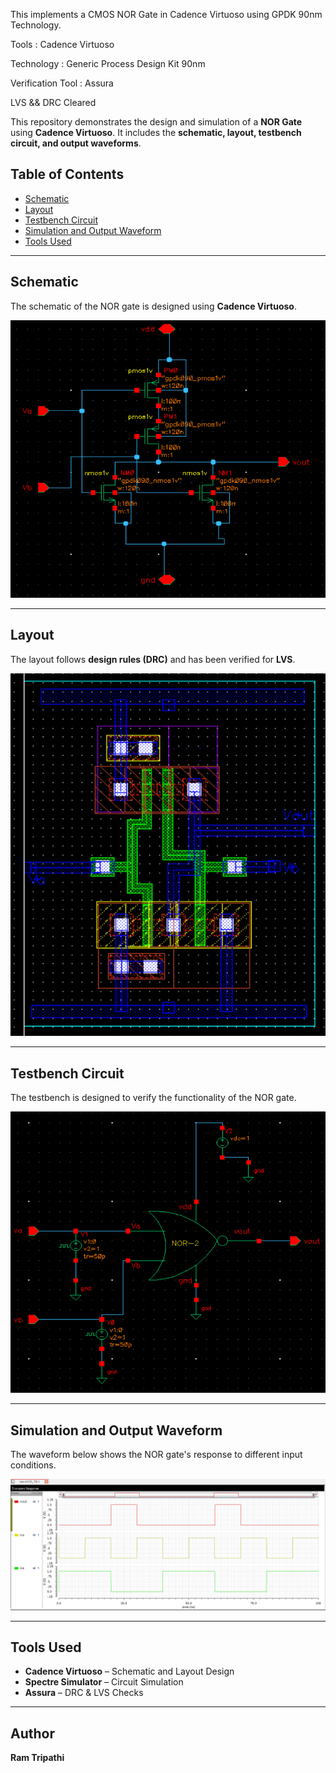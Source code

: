This implements a CMOS NOR Gate in Cadence Virtuoso using GPDK 90nm Technology.

Tools : Cadence Virtuoso

Technology : Generic Process Design Kit 90nm

Verification Tool : Assura

LVS && DRC Cleared



This repository demonstrates the design and simulation of a **NOR Gate** using **Cadence Virtuoso**. It includes the **schematic, layout, testbench circuit, and output waveforms**.  

## Table of Contents  
- [Schematic](#schematic)  
- [Layout](#layout)  
- [Testbench Circuit](#testbench-circuit)  
- [Simulation and Output Waveform](#simulation-and-output-waveform)  
- [Tools Used](#tools-used)  

---

## Schematic  
The schematic of the NOR gate is designed using **Cadence Virtuoso**.  

![Schematic](CMOS_NOR.png)  

---

## Layout  
The layout follows **design rules (DRC)** and has been verified for **LVS**.  

![Layout](NOR_gate_Layout.png)  

---

## Testbench Circuit  
The testbench is designed to verify the functionality of the NOR gate.  

![Testbench](NOR_gate_simulation_circuit.png)  

---

## Simulation and Output Waveform  
The waveform below shows the NOR gate's response to different input conditions.  

![Output Waveform](NOR_Gate_Transient_Analysis.png)  

---

## Tools Used  
- **Cadence Virtuoso** – Schematic and Layout Design  
- **Spectre Simulator** – Circuit Simulation  
- **Assura** – DRC & LVS Checks  

---

## Author  
**Ram Tripathi**  

